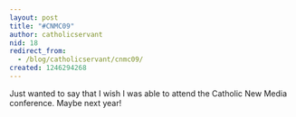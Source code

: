 ```yaml
---
layout: post
title: "#CNMC09"
author: catholicservant
nid: 18
redirect_from:
  - /blog/catholicservant/cnmc09/
created: 1246294268
---
```

<p>Just wanted to say that I wish I was able to attend the Catholic New Media conference. Maybe next year!&nbsp;</p>
